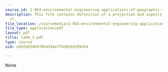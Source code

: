 ```yaml
---
course_id: 1-963-environmental-engineering-applications-of-geographic-information-systems-fall-2004
description: This file contains definition of a projection and aspects related to
  it.
file_location: /coursemedia/1-963-environmental-engineering-applications-of-geographic-information-systems-fall-2004/ede59d34b978b4194a7fd2056d109d24_lab4_2.pdf
file_type: application/pdf
layout: pdf
title: lab4_2.pdf
type: course
uid: ede59d34b978b4194a7fd2056d109d24

---
```

None